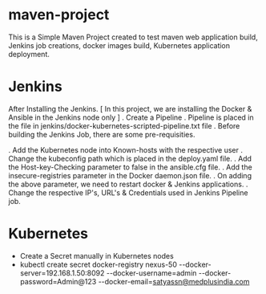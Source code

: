 # maven-project
This is a Simple Maven Project created to test maven web application build, Jenkins job creations, docker images build, Kubernetes application deployment.


# Jenkins
After Installing the Jenkins. [ In this project, we are installing the Docker & Ansible in the Jenkins node only ]
. Create a Pipeline
. Pipeline is placed in the file in jenkins/docker-kubernetes-scripted-pipeline.txt file
. Before building the Jenkins Job, there are some pre-requisities.

. Add the Kubernetes node into Known-hosts with the respective user
. Change the kubeconfig path which is placed in the deploy.yaml file.
. Add the Host-key-Checking parameter to false in the ansible.cfg file.
. Add the insecure-registries parameter in the Docker daemon.json file.
. On adding the above parameter, we need to restart docker & Jenkins applications.
. Change the respective IP's, URL's & Credentials used in Jenkins Pipeline job.


# Kubernetes
- Create a Secret manually in Kubernetes nodes
- kubectl create secret docker-registry nexus-50 --docker-server=192.168.1.50:8092 --docker-username=admin --docker-password=Admin@123 --docker-email=satyassn@medplusindia.com
